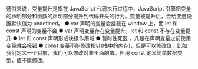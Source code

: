 通俗来说，变量提升是指在 JavaScript 代码执行过程中，JavaScript 引擎把变量的声明部分和函数的声明部分提升到代码开头的行为。变量被提升后，会给变量设置默认值为 undefined。
● var 声明的变量会挂载在 window 上，而 let 和 const 声明的变量不会
● var 声明变量存在变量提升，let 和 const 不存在变量提升
● let 和 const 声明形成块级作用域
● 暂时性死区 ，凡是在声明变量之前使用变量就会报错
● const 变量不能修改指针(栈中的内存)，但是可以修改值，比如我们定义一个对象，我们可以修改对象里面的值。但用 const 定义简单数据类型，值不能修改。